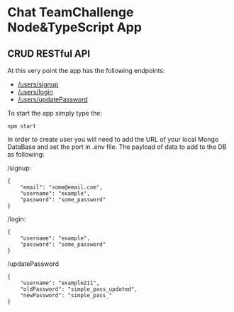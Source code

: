 # Chat TeamChallenge Node&TypeScript App
## CRUD RESTful API

At this very point the app has the following endpoints:

- [/users/signup](#signup)
- [/users/login](#login)
- [/users/updatePassword](#updatePassword)

To start the app simply type the:

```
npm start
```

In order to create user you will need to add the URL of your local Mongo DataBase and set the port in .env file. The payload of data to add to the DB as following:

/signup:
```
{
    "email": "some@email.com",
    "username": "example",
    "password": "some_password"
}
```
/login:
```
{
    "username": "example",
    "password": "some_password"
}
```
/updatePassword
```
{
    "username": "example211",
    "oldPassword": "simple_pass_updated",
    "newPassword": "simple_pass_"
}
```
